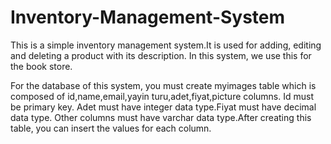 Inventory-Management-System
===========================

This is a simple inventory management system.It is used for adding, editing and deleting a product with its description.
In this system, we use this for the book store.

For the database of this system, you must create myimages table which is composed of id,name,email,yayin
turu,adet,fiyat,picture columns. Id must be primary key. Adet must have integer data type.Fiyat must have decimal data type. Other columns must have varchar data type.After creating this table, you can insert the values for each column. 
